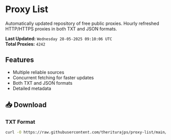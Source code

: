 # Proxy List

Automatically updated repository of free public proxies. Hourly refreshed HTTP/HTTPS proxies in both TXT and JSON formats.

**Last Updated:** `Wednesday 28-05-2025 09:10:06 UTC`  
**Total Proxies:** `4242`

## Features
- Multiple reliable sources
- Concurrent fetching for faster updates
- Both TXT and JSON formats
- Detailed metadata

## 📥 Download

### TXT Format
```bash
curl -O https://raw.githubusercontent.com/theriturajps/proxy-list/main/proxies.txt